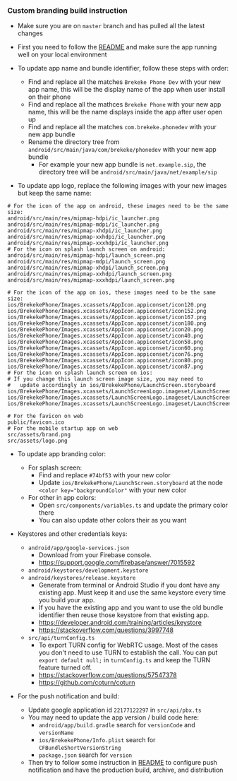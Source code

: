 ### Custom branding build instruction

- Make sure you are on `master` branch and has pulled all the latest changes
- First you need to follow the [README](../README.md) and make sure the app running well on your local environment

- To update app name and bundle identifier, follow these steps with order:

  - Find and replace all the matches `Brekeke Phone Dev` with your new app name, this will be the display name of the app when user install on their phone
  - Find and replace all the mathces `Brekeke Phone` with your new app name, this will be the name displays inside the app after user open up
  - Find and replace all the matches `com.brekeke.phonedev` with your new app bundle
  - Rename the directory tree from `android/src/main/java/com/brekeke/phonedev` with your new app bundle
    - For example your new app bundle is `net.example.sip`, the directory tree will be `android/src/main/java/net/example/sip`

- To update app logo, replace the following images with your new images but keep the same name:

```
# For the icon of the app on android, these images need to be the same size:
android/src/main/res/mipmap-hdpi/ic_launcher.png
android/src/main/res/mipmap-mdpi/ic_launcher.png
android/src/main/res/mipmap-xhdpi/ic_launcher.png
android/src/main/res/mipmap-xxhdpi/ic_launcher.png
android/src/main/res/mipmap-xxxhdpi/ic_launcher.png
# For the icon on splash launch screen on android:
android/src/main/res/mipmap-hdpi/launch_screen.png
android/src/main/res/mipmap-mdpi/launch_screen.png
android/src/main/res/mipmap-xhdpi/launch_screen.png
android/src/main/res/mipmap-xxhdpi/launch_screen.png
android/src/main/res/mipmap-xxxhdpi/launch_screen.png

# For the icon of the app on ios, these images need to be the same size:
ios/BrekekePhone/Images.xcassets/AppIcon.appiconset/icon120.png
ios/BrekekePhone/Images.xcassets/AppIcon.appiconset/icon152.png
ios/BrekekePhone/Images.xcassets/AppIcon.appiconset/icon167.png
ios/BrekekePhone/Images.xcassets/AppIcon.appiconset/icon180.png
ios/BrekekePhone/Images.xcassets/AppIcon.appiconset/icon20.png
ios/BrekekePhone/Images.xcassets/AppIcon.appiconset/icon40.png
ios/BrekekePhone/Images.xcassets/AppIcon.appiconset/icon58.png
ios/BrekekePhone/Images.xcassets/AppIcon.appiconset/icon60.png
ios/BrekekePhone/Images.xcassets/AppIcon.appiconset/icon76.png
ios/BrekekePhone/Images.xcassets/AppIcon.appiconset/icon80.png
ios/BrekekePhone/Images.xcassets/AppIcon.appiconset/icon87.png
# For the icon on splash launch screen on ios:
# If you change this launch screen image size, you may need to
#   update accordingly in ios/BrekekePhone/LaunchScreen.storyboard
ios/BrekekePhone/Images.xcassets/LaunchScreenLogo.imageset/LaunchScreen.png
ios/BrekekePhone/Images.xcassets/LaunchScreenLogo.imageset/LaunchScreen@2x.png
ios/BrekekePhone/Images.xcassets/LaunchScreenLogo.imageset/LaunchScreen@3x.png

# For the favicon on web
public/favicon.ico
# For the mobile startup app on web
src/assets/brand.png
src/assets/logo.png
```

- To update app branding color:

  - For splash screen:
    - Find and replace `#74bf53` with your new color
    - Update `ios/BrekekePhone/LaunchScreen.storyboard` at the node `<color key="backgroundColor"` with your new color
  - For other in app colors:
    - Open `src/components/variables.ts` and update the primary color there
    - You can also update other colors their as you want

- Keystores and other credentials keys:

  - `android/app/google-services.json`
    - Download from your Firebase console.
    - https://support.google.com/firebase/answer/7015592
  - `android/keystores/development.keystore`
  - `android/keystores/release.keystore`
    - Generate from terminal or Android Studio if you dont have any existing app. Must keep it and use the same keystore every time you build your app.
    - If you have the existing app and you want to use the old bundle identifier then reuse those keystore from that existing app.
    - https://developer.android.com/training/articles/keystore
    - https://stackoverflow.com/questions/3997748
  - `src/api/turnConfig.ts`
    - To export TURN config for WebRTC usage. Most of the cases you don't need to use TURN to establish the call. You can put `export default null;` in `turnConfig.ts` and keep the TURN feature turned off.
    - https://stackoverflow.com/questions/57547378
    - https://github.com/coturn/coturn

- For the push notification and build:
  - Update google application id `22177122297` in `src/api/pbx.ts`
  - You may need to update the app version / build code here:
    - `android/app/build.gradle` search for `versionCode` and `versionName`
    - `ios/BrekekePhone/Info.plist` search for `CFBundleShortVersionString`
    - `package.json` search for `version`
  - Then try to follow some instruction in [README](../README.md) to configure push notification and have the production build, archive, and distribution
